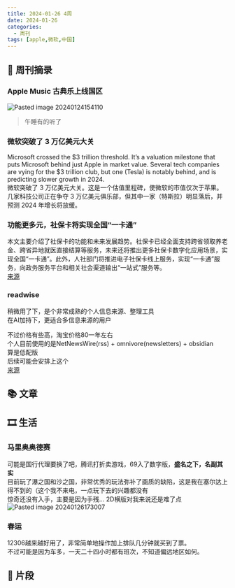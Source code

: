 ```yaml
---
title: 2024-01-26 4周
date: 2024-01-26
categories:
  - 周刊
tags: [apple,微软,中国]
---
```

## 📰 周刊摘录
### Apple Music 古典乐上线国区
![Pasted image 20240124154110](https://s2.loli.net/2024/01/24/Yft1rCydIzGU2bj.png)
> 午睡有的听了

### 微软突破了 3 万亿美元大关
Microsoft crossed the $3 trillion threshold. It’s a valuation milestone that puts Microsoft behind just Apple in market value. Several tech companies are vying for the $3 trillion club, but one (Tesla) is notably behind, and is predicting slower growth in 2024.  
微软突破了 3 万亿美元大关。这是一个估值里程碑，使微软的市值仅次于苹果。几家科技公司正在争夺 3 万亿美元俱乐部，但其中一家（特斯拉）明显落后，并预测 2024 年增长将放缓。

### 功能更多元，社保卡将实现全国“一卡通”
本文主要介绍了社保卡的功能和未来发展趋势。社保卡已经全面支持跨省领取养老金、跨省异地就医直接结算等服务，未来还将推出更多社保卡数字化应用场景，实现全国“一卡通”。此外，人社部门将推进电子社保卡线上服务，实现“一卡通”服务，向政务服务平台和相关社会渠道输出“一站式”服务等。  
[来源](https://www.gov.cn/lianbo/bumen/202401/content_6927963.htm)

### readwise
稍微用了下，是个非常成熟的个人信息来源、整理工具  
在AI加持下，更适合多信息来源的用户

不过价格有些高，淘宝价格80一年左右  
个人目前使用的是NetNewsWire(rss) + omnivore(newsletters) + obsidian  
算是低配版  
后续可能会安排上这个  
[来源](https://readwise.io/)

## 📚 文章

## 🎞️ 生活
### 马里奥奥德赛
可能是国行代理要换了吧，腾讯打折卖游戏，69入了数字版，**盛名之下，名副其实**  
目前玩了瀑之国和沙之国，非常优秀的玩法弥补了画质的缺陷，这是我在塞尔达上得不到的（这个我不来电，一点玩下去的兴趣都没有  
惊奇还没有入手，主要是因为手残... 2D横版对我来说还是难了点  
![Pasted image 20240126173007](https://s2.loli.net/2024/01/26/biJhYDnpaXdVBuf.png)

### 春运
12306越来越好用了，非常简单地操作加上排队几分钟就买到了票。  
不过可能是因为车多，一天二十四小时都有班次，不知道偏远地区如何。

## 💭 片段

